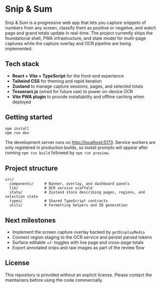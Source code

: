 # Snip & Sum

Snip & Sum is a progressive web app that lets you capture snippets of numbers from any screen, classify them as positive or
negative, and watch page and grand totals update in real-time. The project currently ships the foundational shell, PWA
infrastructure, and state model for multi-page captures while the capture overlay and OCR pipeline are being implemented.

## Tech stack

- **React + Vite + TypeScript** for the front-end experience
- **Tailwind CSS** for theming and rapid iteration
- **Zustand** to manage capture sessions, pages, and selected totals
- **Tesseract.js** (wired for future use) to power on-device OCR
- **Vite PWA plugin** to provide installability and offline caching when deployed

## Getting started

```bash
npm install
npm run dev
```

The development server runs on [http://localhost:5173](http://localhost:5173). Service workers are only registered in production
builds, so install prompts will appear after running `npm run build` followed by `npm run preview`.

## Project structure

```
src/
  components/     # Banner, overlay, and dashboard panels
  lib/            # OCR service scaffold
  state/          # Zustand store describing pages, regions, and selection state
  types/          # Shared TypeScript contracts
  utils/          # Formatting helpers and ID generation
```

## Next milestones

- Implement the screen capture overlay backed by `getDisplayMedia`
- Connect region staging to the OCR service and persist parsed tokens
- Surface editable +/- toggles with live page and cross-page totals
- Export annotated snips and raw images as part of the review flow

## License

This repository is provided without an explicit license. Please contact the maintainers before using the code commercially.
